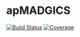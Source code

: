 # apMADGICS

[![Build Status](https://github.com/andrew-saydjari/apMADGICS.jl/actions/workflows/CI.yml/badge.svg?branch=main)](https://github.com/andrew-saydjari/apMADGICS.jl/actions/workflows/CI.yml?query=branch%3Amain)
[![Coverage](https://codecov.io/gh/andrew-saydjari/apMADGICS.jl/branch/main/graph/badge.svg)](https://codecov.io/gh/andrew-saydjari/apMADGICS.jl)

